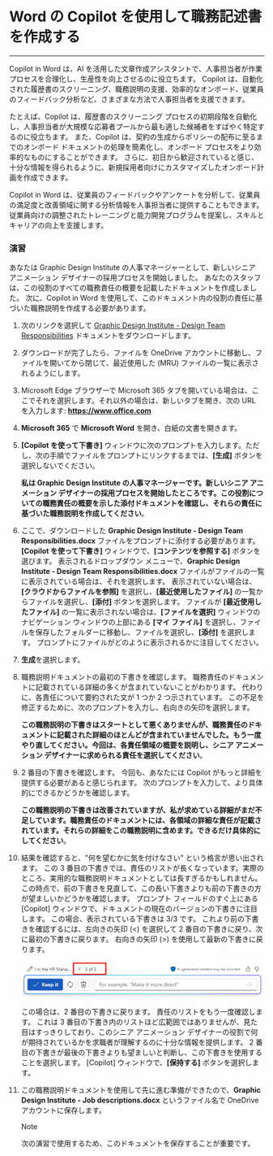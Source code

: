 # Word の Copilot を使用して職務記述書を作成する
---
Copilot in Word は、AI を活用した文章作成アシスタントで、人事担当者が作業プロセスを合理化し、生産性を向上させるのに役立ちます。 Copilot は、自動化された履歴書のスクリーニング、職務説明の支援、効率的なオンボード、従業員のフィードバック分析など、さまざまな方法で人事担当者を支援できます。

たとえば、Copilot は、履歴書のスクリーニング プロセスの初期段階を自動化し、人事担当者が大規模な応募者プールから最も適した候補者をすばやく特定するのに役立ちます。 また、Copilot は、契約の生成からポリシーの配布に至るまでのオンボード ドキュメントの処理を簡素化し、オンボード プロセスをより効率的なものにすることができます。 さらに、初日から歓迎されていると感じ、十分な情報を得られるように、新規採用者向けにカスタマイズしたオンボード計画を作成できます。

Copilot in Word は、従業員のフィードバックやアンケートを分析して、従業員の満足度と改善領域に関する分析情報を人事担当者に提供することもできます。 従業員向けの調整されたトレーニングと能力開発プログラムを提案し、スキルとキャリアの向上を支援します。

### 演習

あなたは Graphic Design Institute の人事マネージャーとして、新しいシニア アニメーション デザイナーの採用プロセスを開始しました。 あなたのスタッフは、この役割のすべての職務責任の概要を記載したドキュメントを作成しました。 次に、Copilot in Word を使用して、このドキュメント内の役割の責任に基づいた職務説明を作成する必要があります。

1.  次のリンクを選択して [Graphic Design Institute - Design Team Responsibilities](https://edxinteractivepage.blob.core.windows.net/ms-4004/Graphic%20Design%20Institute%20-%20Design%20Team%20Responsibilities.docx) ドキュメントをダウンロードします。
2.  ダウンロードが完了したら、ファイルを OneDrive アカウントに移動し、ファイルを開いてから閉じて、最近使用した (MRU) ファイルの一覧に表示されるようにします。
3.  Microsoft Edge ブラウザーで Microsoft 365 タブを開いている場合は、ここでそれを選択します。それ以外の場合は、新しいタブを開き、次の URL を入力します: **https://www.office.com**
4.  **Microsoft 365** で **Microsoft Word** を開き、白紙の文書を開きます。
5.  **[Copilot を使って下書き]** ウィンドウに次のプロンプトを入力します。ただし、次の手順でファイルをプロンプトにリンクするまでは、**[生成]** ボタンを選択しないでください。
    
    **私は Graphic Design Institute の人事マネージャーです。新しいシニア アニメーション デザイナーの採用プロセスを開始したところです。この役割についての職務責任の概要を示した添付ドキュメントを確認し、それらの責任に基づいた職務説明を作成してください**。
6.  ここで、ダウンロードした **Graphic Design Institute - Design Team Responsibilities.docx** ファイルをプロンプトに添付する必要があります。 **[Copilot を使って下書き]** ウィンドウで、**[コンテンツを参照する]** ボタンを選びます。 表示されるドロップダウン メニューで、**Graphic Design Institute - Design Team Responsibilities.docx** ファイルがファイルの一覧に表示されている場合は、それを選択します。 表示されていない場合は、**[クラウドからファイルを参照]** を選択し、**[最近使用したファイル]** の一覧からファイルを選択し、**[添付]** ボタンを選択します。 ファイルが **[最近使用したファイル]** の一覧に表示されない場合は、**[ファイルを選択]** ウィンドウのナビゲーション ウィンドウの上部にある **[マイ ファイル]** を選択し、ファイルを保存したフォルダーに移動し、ファイルを選択し、**[添付]** を選択します。 プロンプトにファイルがどのように表示されるかに注目してください。
7.  **生成**を選択します。
8.  職務説明ドキュメントの最初の下書きを確認します。 職務責任のドキュメントに記載されている詳細の多くが含まれていないことがわかります。 代わりに、各責任について要約された文が 1 つか 2 つ示されています。 この不足を修正するために、次のプロンプトを入力し、右向きの矢印を選択します。
    
    **この職務説明の下書きはスタートとして悪くありませんが、職務責任のドキュメントに記載された詳細のほとんどが含まれていませんでした。もう一度やり直してください。今回は、各責任領域の概要を説明し、シニア アニメーション デザイナーに求められる責任を選択してください**。
9.  2 番目の下書きを確認します。 今回も、あなたには Copilot がもっと詳細を提供する必要があると感じられます。 次のプロンプトを入力して、より具体的にできるかどうかを確認します。
    
    **この職務説明の下書きは改善されていますが、私が求めている詳細がまだ不足しています。職務責任のドキュメントには、各領域の詳細な責任が記載されています。それらの詳細をこの職務説明に含めます。できるだけ具体的にしてください**。
10. 結果を確認すると、"何を望むかに気を付けなさい" という格言が思い出されます。 この 3 番目の下書きでは、責任のリストが長くなっています。実際のところ、実用的な職務説明ドキュメントとしては長すぎるかもしれません。 この時点で、前の下書きを見直して、この長い下書きよりも前の下書きの方が望ましいかどうかを確認します。 プロンプト フィールドのすぐ上にある [Copilot] ウィンドウで、ドキュメントの現在のバージョンの下書きに注目します。 この場合、表示されている下書きは 3/3 です。 これより前の下書きを確認するには、左向きの矢印 (&lt;) を選択して 2 番目の下書きに戻り、次に最初の下書きに戻ります。 右向きの矢印 (&gt;) を使用して最新の下書きに戻ります。
    
    ![Copilot in Word ウィンドウの下書きの範囲を示すスクリーンショット。現在の下書きは 3/3 の下書きです。](../media/copilot-word-drafts-db99d003.png)
    
    
    この場合は、2 番目の下書きに戻ります。 責任のリストをもう一度確認します。 これは 3 番目の下書き内のリストほど広範囲ではありませんが、見た目はすっきりしており、このシニア アニメーション デザイナーの役割で何が期待されているかを求職者が理解するのに十分な情報を提供します。 2 番目の下書きが最後の下書きよりも望ましいと判断し、この下書きを使用することを選択します。 [Copilot] ウィンドウで、**[保持する]** ボタンを選択します。
11. この職務説明ドキュメントを使用して先に進む準備ができたので、**Graphic Design Institute - Job descriptions.docx** というファイル名で OneDrive アカウントに保存します。

    > [!NOTE]
    > 次の演習で使用するため、このドキュメントを保存することが重要です。
